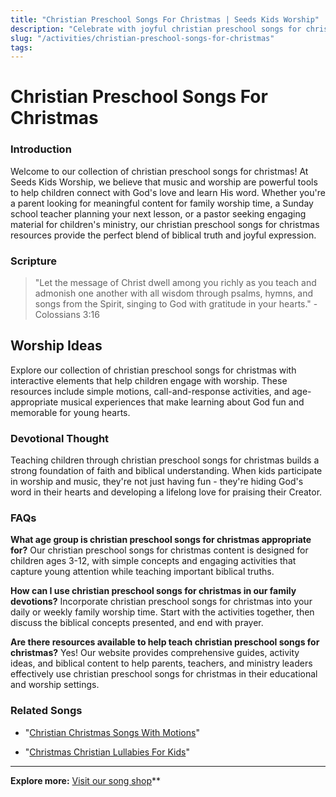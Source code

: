 ```yaml
---
title: "Christian Preschool Songs For Christmas | Seeds Kids Worship"
description: "Celebrate with joyful christian preschool songs for christmas featuring biblical Christmas themes. Holiday worship music for children and families."
slug: "/activities/christian-preschool-songs-for-christmas"
tags:
---
```


# Christian Preschool Songs For Christmas

### Introduction

Welcome to our collection of christian preschool songs for christmas! At Seeds Kids Worship, we believe that music and worship are powerful tools to help children connect with God's love and learn His word. Whether you're a parent looking for meaningful content for family worship time, a Sunday school teacher planning your next lesson, or a pastor seeking engaging material for children's ministry, our christian preschool songs for christmas resources provide the perfect blend of biblical truth and joyful expression.

### Scripture

> "Let the message of Christ dwell among you richly as you teach and admonish one another with all wisdom through psalms, hymns, and songs from the Spirit, singing to God with gratitude in your hearts." - Colossians 3:16

## Worship Ideas

Explore our collection of christian preschool songs for christmas with interactive elements that help children engage with worship. These resources include simple motions, call-and-response activities, and age-appropriate musical experiences that make learning about God fun and memorable for young hearts.

### Devotional Thought

Teaching children through christian preschool songs for christmas builds a strong foundation of faith and biblical understanding. When kids participate in worship and music, they're not just having fun - they're hiding God's word in their hearts and developing a lifelong love for praising their Creator.

### FAQs

**What age group is christian preschool songs for christmas appropriate for?**
Our christian preschool songs for christmas content is designed for children ages 3-12, with simple concepts and engaging activities that capture young attention while teaching important biblical truths.

**How can I use christian preschool songs for christmas in our family devotions?**
Incorporate christian preschool songs for christmas into your daily or weekly family worship time. Start with the activities together, then discuss the biblical concepts presented, and end with prayer.

**Are there resources available to help teach christian preschool songs for christmas?**
Yes! Our website provides comprehensive guides, activity ideas, and biblical content to help parents, teachers, and ministry leaders effectively use christian preschool songs for christmas in their educational and worship settings.

### Related Songs

- "[Christian Christmas Songs With Motions](/activities/christian-christmas-songs-with-motions/)"

- "[Christmas Christian Lullabies For Kids](/activities/christmas-christian-lullabies-for-kids/)"

---

**Explore more:** [Visit our song shop](https://seedskidsworship.com/shop)**

<!-- Schema Markup -->
<script type="application/ld+json">
{
  "@context": "https://schema.org",
  "@type": "MusicRecording",
  "name": "Christian Preschool Songs For Christmas",
  "byArtist": {
    "@type": "MusicGroup",
    "name": "Seeds Kids Worship"
  },
  "isFamilyFriendly": true,
  "url": "https://seedskidsworship.com/activities/christian-preschool-songs-for-christmas/"
}
</script>